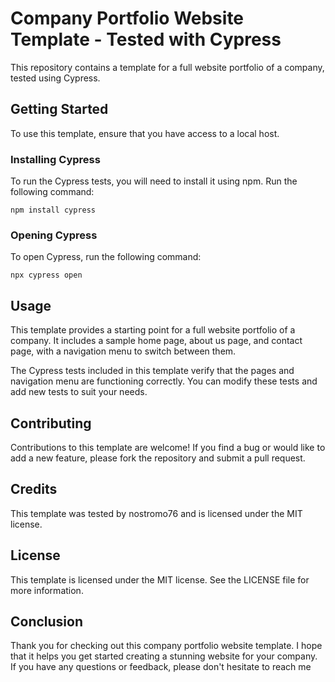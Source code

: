 # Company Portfolio Website Template - Tested with Cypress

This repository contains a template for a full website portfolio of a company, tested using Cypress. 

## Getting Started

To use this template, ensure that you have access to a local host. 

### Installing Cypress

To run the Cypress tests, you will need to install it using npm. Run the following command:
```
npm install cypress
```

### Opening Cypress

To open Cypress, run the following command:
```
npx cypress open
```


## Usage

This template provides a starting point for a full website portfolio of a company. It includes a sample home page, about us page, and contact page, with a navigation menu to switch between them. 

The Cypress tests included in this template verify that the pages and navigation menu are functioning correctly. You can modify these tests and add new tests to suit your needs.

## Contributing

Contributions to this template are welcome! If you find a bug or would like to add a new feature, please fork the repository and submit a pull request.

## Credits

This template was tested by nostromo76 and is licensed under the MIT license.

## License

This template is licensed under the MIT license. See the LICENSE file for more information.

## Conclusion

Thank you for checking out this company portfolio website template. I hope that it helps you get started creating a stunning website for your company. If you have any questions or feedback, please don't hesitate to reach me